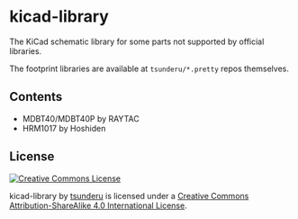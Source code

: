 kicad-library
====
The KiCad schematic library for some parts not supported by official libraries.

The footprint libraries are available at `tsunderu/*.pretty` repos themselves.

Contents
----
* MDBT40/MDBT40P by RAYTAC
* HRM1017 by Hoshiden

License
----
[![Creative Commons License](https://i.creativecommons.org/l/by-sa/4.0/88x31.png)](http://creativecommons.org/licenses/by-sa/4.0/)

<span xmlns:dct="http://purl.org/dc/terms/" property="dct:title">kicad-library</span> by [tsunderu](https://github.com/tsunderu/kicad-library) is licensed under a [Creative Commons Attribution-ShareAlike 4.0 International License](http://creativecommons.org/licenses/by-sa/4.0/).

